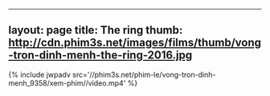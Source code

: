
---
layout: page
title: The ring
thumb: http://cdn.phim3s.net/images/films/thumb/vong-tron-dinh-menh-the-ring-2016.jpg
---
{% include jwpadv src='//phim3s.net/phim-le/vong-tron-dinh-menh_9358/xem-phim//video.mp4' %}

